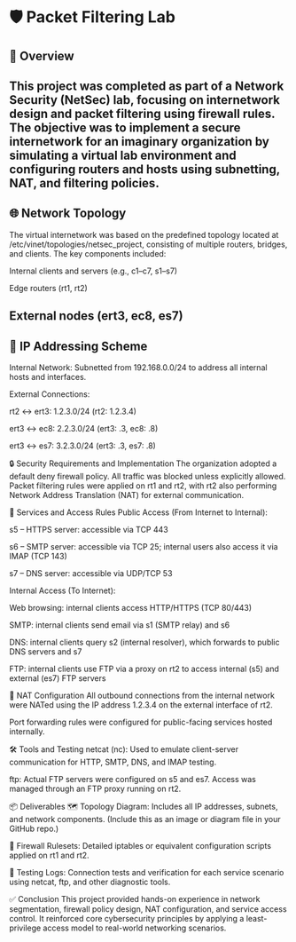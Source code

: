 # 🛡️ Packet Filtering Lab

## 📘 Overview
This project was completed as part of a Network Security (NetSec) lab, focusing on internetwork design and packet filtering using firewall rules. The objective was to implement a secure internetwork for an imaginary organization by simulating a virtual lab environment and configuring routers and hosts using subnetting, NAT, and filtering policies.
---
## 🌐 Network Topology
The virtual internetwork was based on the predefined topology located at /etc/vinet/topologies/netsec_project, consisting of multiple routers, bridges, and clients. The key components included:

Internal clients and servers (e.g., c1–c7, s1–s7)

Edge routers (rt1, rt2)

External nodes (ert3, ec8, es7)
---

## 🧩 IP Addressing Scheme
Internal Network: Subnetted from 192.168.0.0/24 to address all internal hosts and interfaces.

External Connections:

rt2 ↔ ert3: 1.2.3.0/24 (rt2: 1.2.3.4)

ert3 ↔ ec8: 2.2.3.0/24 (ert3: .3, ec8: .8)

ert3 ↔ es7: 3.2.3.0/24 (ert3: .3, es7: .8)

🔒 Security Requirements and Implementation
The organization adopted a default deny firewall policy. All traffic was blocked unless explicitly allowed. Packet filtering rules were applied on rt1 and rt2, with rt2 also performing Network Address Translation (NAT) for external communication.

🔐 Services and Access Rules
Public Access (From Internet to Internal):

s5 – HTTPS server: accessible via TCP 443

s6 – SMTP server: accessible via TCP 25; internal users also access it via IMAP (TCP 143)

s7 – DNS server: accessible via UDP/TCP 53

Internal Access (To Internet):

Web browsing: internal clients access HTTP/HTTPS (TCP 80/443)

SMTP: internal clients send email via s1 (SMTP relay) and s6

DNS: internal clients query s2 (internal resolver), which forwards to public DNS servers and s7

FTP: internal clients use FTP via a proxy on rt2 to access internal (s5) and external (es7) FTP servers

🔁 NAT Configuration
All outbound connections from the internal network were NATed using the IP address 1.2.3.4 on the external interface of rt2.

Port forwarding rules were configured for public-facing services hosted internally.

🛠️ Tools and Testing
netcat (nc): Used to emulate client-server communication for HTTP, SMTP, DNS, and IMAP testing.

ftp: Actual FTP servers were configured on s5 and es7. Access was managed through an FTP proxy running on rt2.

📦 Deliverables
🗺️ Topology Diagram: Includes all IP addresses, subnets, and network components. (Include this as an image or diagram file in your GitHub repo.)

📜 Firewall Rulesets: Detailed iptables or equivalent configuration scripts applied on rt1 and rt2.

📄 Testing Logs: Connection tests and verification for each service scenario using netcat, ftp, and other diagnostic tools.

✅ Conclusion
This project provided hands-on experience in network segmentation, firewall policy design, NAT configuration, and service access control. It reinforced core cybersecurity principles by applying a least-privilege access model to real-world networking scenarios.
